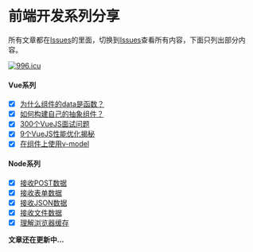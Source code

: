 # 前端开发系列分享
所有文章都在[Issues](https://github.com/wuxianqiang/blog/issues)的里面，切换到[Issues](https://github.com/wuxianqiang/blog/issues)查看所有内容，下面只列出部分内容。

[![996.icu](https://img.shields.io/badge/link-996.icu-red.svg)](https://996.icu)

#### Vue系列
* [x] [为什么组件的data是函数？](https://github.com/wuxianqiang/blog/issues/120)
* [x] [如何构建自己的抽象组件？](https://github.com/wuxianqiang/blog/issues/119)
* [x] [300个VueJS面试问题](https://github.com/sudheerj/vuejs-interview-questions)
* [x] [9个VueJS性能优化揭秘](https://slides.com/akryum/vueconfus-2019#/3)
* [x] [在组件上使用v-model](https://slides.com/akryum/vueconfus-2019#/127)
#### Node系列

* [x] [接收POST数据](https://github.com/wuxianqiang/blog/issues/122)
* [x] [接收表单数据](https://github.com/wuxianqiang/blog/issues/123)
* [x] [接收JSON数据](https://github.com/wuxianqiang/blog/issues/124)
* [x] [接收文件数据](https://github.com/wuxianqiang/blog/issues/125)
* [x] [理解浏览器缓存](https://github.com/wuxianqiang/blog/issues/121)

**文章还在更新中...**

